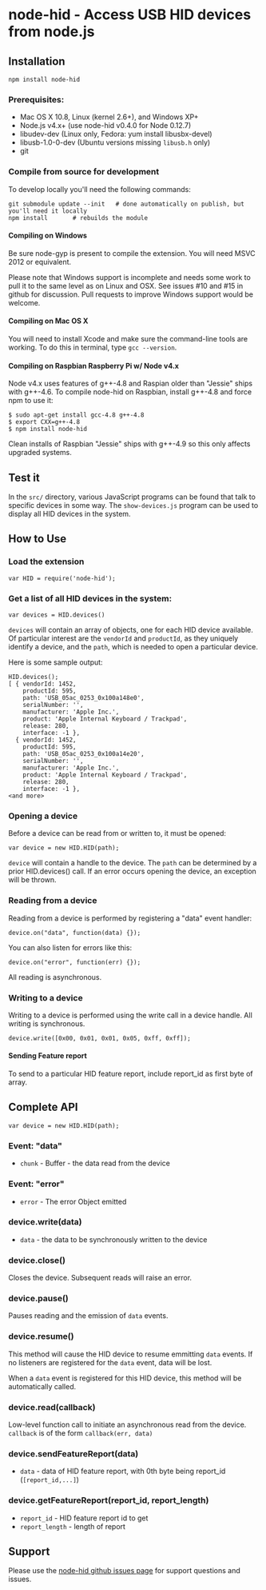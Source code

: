 # node-hid - Access USB HID devices from node.js #

## Installation
```
npm install node-hid
```

### Prerequisites:

* Mac OS X 10.8, Linux (kernel 2.6+), and Windows XP+
* Node.js v4.x+  (use node-hid v0.4.0 for Node 0.12.7)
* libudev-dev (Linux only, Fedora: yum install libusbx-devel)
* libusb-1.0-0-dev (Ubuntu versions missing `libusb.h` only)
* git

### Compile from source for development

To develop locally you'll need the following commands:

```
git submodule update --init   # done automatically on publish, but you'll need it locally
npm install       # rebuilds the module
```

#### Compiling on Windows

Be sure node-gyp is present to compile the extension.
You will need MSVC 2012 or equivalent.

Please note that Windows support is incomplete and needs some work
to pull it to the same level as on Linux and OSX.  See issues #10
and #15 in github for discussion.  Pull requests to improve Windows
support would be welcome.

#### Compiling on Mac OS X

You will need to install Xcode and make sure the command-line tools are working.
To do this in terminal, type `gcc --version`.

#### Compiling on Raspbian Raspberry Pi w/ Node v4.x

Node v4.x uses features of g++-4.8 and Raspian older than "Jessie" ships with g++-4.6.
To compile node-hid on Raspbian, install g++-4.8 and force npm to use it:
```
$ sudo apt-get install gcc-4.8 g++-4.8
$ export CXX=g++-4.8
$ npm install node-hid
```
Clean installs of Raspbian "Jessie" ships with g++-4.9 so this only affects upgraded systems.

## Test it

In the `src/` directory, various JavaScript programs can be found
that talk to specific devices in some way.  The `show-devices.js`
program can be used to display all HID devices in the system.

## How to Use

### Load the extension

```
var HID = require('node-hid');
```

### Get a list of all HID devices in the system:

```
var devices = HID.devices()
```

`devices` will contain an array of objects, one for each HID device
available.  Of particular interest are the `vendorId` and
`productId`, as they uniquely identify a device, and the
`path`, which is needed to open a particular device.

Here is some sample output:
```
HID.devices();
[ { vendorId: 1452,
    productId: 595,
    path: 'USB_05ac_0253_0x100a148e0',
    serialNumber: '',
    manufacturer: 'Apple Inc.',
    product: 'Apple Internal Keyboard / Trackpad',
    release: 280,
    interface: -1 },
  { vendorId: 1452,
    productId: 595,
    path: 'USB_05ac_0253_0x100a14e20',
    serialNumber: '',
    manufacturer: 'Apple Inc.',
    product: 'Apple Internal Keyboard / Trackpad',
    release: 280,
    interface: -1 },
<and more>
```

### Opening a device

Before a device can be read from or written to, it must be opened:

```
var device = new HID.HID(path);
```

`device` will contain a handle to the device.  The `path` can
be determined by a prior HID.devices() call.  If an error occurs
opening the device, an exception will be thrown.

### Reading from a device

Reading from a device is performed by registering a "data" event
handler:

```
device.on("data", function(data) {});
```

You can also listen for errors like this:

```
device.on("error", function(err) {});
```

All reading is asynchronous.

### Writing to a device

Writing to a device is performed using the write call in a device
handle.  All writing is synchronous.

```
device.write([0x00, 0x01, 0x01, 0x05, 0xff, 0xff]);
```

#### Sending Feature report
To send to a particular HID feature report, include report_id as first byte of array.


## Complete API

```
var device = new HID.HID(path);
```

### Event: "data"

- `chunk` - Buffer - the data read from the device

### Event: "error"

- `error` - The error Object emitted

### device.write(data)

- `data` - the data to be synchronously written to the device

### device.close()

Closes the device. Subsequent reads will raise an error.

### device.pause()

Pauses reading and the emission of `data` events.

### device.resume()

This method will cause the HID device to resume emmitting `data` events.
If no listeners are registered for the `data` event, data will be lost.

When a `data` event is registered for this HID device, this method will
be automatically called.

### device.read(callback)

Low-level function call to initiate an asynchronous read from the device.
`callback` is of the form `callback(err, data)`

### device.sendFeatureReport(data)
- `data` - data of HID feature report, with 0th byte being report_id (`[report_id,...]`)

### device.getFeatureReport(report_id, report_length)
- `report_id` - HID feature report id to get
- `report_length` - length of report

## Support

Please use the [node-hid github issues page](https://github.com/node-hid/node-hid/issues)
for support questions and issues.
